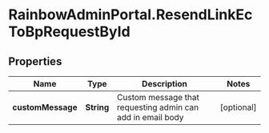 # RainbowAdminPortal.ResendLinkEcToBpRequestById

## Properties

Name | Type | Description | Notes
------------ | ------------- | ------------- | -------------
**customMessage** | **String** | Custom message that requesting admin can add in email body | [optional] 


